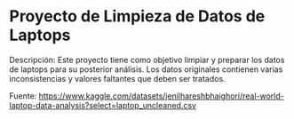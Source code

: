# Proyecto de Limpieza de Datos de Laptops

Descripción: Este proyecto tiene como objetivo limpiar y preparar los datos de laptops para su posterior análisis. Los datos originales contienen varias inconsistencias y valores faltantes que deben ser tratados. 

Fuente: https://www.kaggle.com/datasets/jenilhareshbhaighori/real-world-laptop-data-analysis?select=laptop_uncleaned.csv